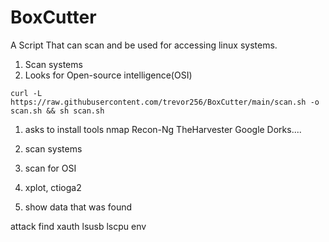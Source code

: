 # BoxCutter
A Script That can scan and be used for accessing linux systems. 
1. Scan systems
2. Looks for Open-source intelligence(OSI)


```
curl -L https://raw.githubusercontent.com/trevor256/BoxCutter/main/scan.sh -o scan.sh && sh scan.sh
```

1. asks to install tools nmap Recon-Ng TheHarvester Google Dorks....
2. scan systems  
3. scan for OSI


4.  xplot, ctioga2
5. show data that was found  



attack find
xauth
lsusb
lscpu
env
